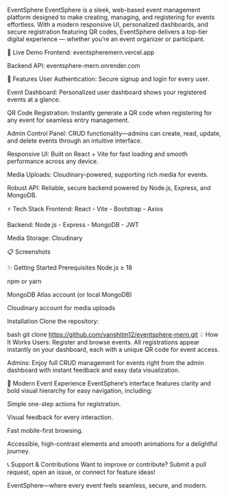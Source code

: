 EventSphere
EventSphere is a sleek, web-based event management platform designed to make creating, managing, and registering for events effortless. With a modern responsive UI, personalized dashboards, and secure registration featuring QR codes, EventSphere delivers a top-tier digital experience — whether you’re an event organizer or participant.

🚀 Live Demo
Frontend: eventspheremern.vercel.app

Backend API: eventsphere-mern.onrender.com

🎨 Features
User Authentication: Secure signup and login for every user.

Event Dashboard: Personalized user dashboard shows your registered events at a glance.

QR Code Registration: Instantly generate a QR code when registering for any event for seamless entry management.

Admin Control Panel: CRUD functionality—admins can create, read, update, and delete events through an intuitive interface.

Responsive UI: Built on React + Vite for fast loading and smooth performance across any device.

Media Uploads: Cloudinary-powered, supporting rich media for events.

Robust API: Reliable, secure backend powered by Node.js, Express, and MongoDB.

⚡ Tech Stack
Frontend: React - Vite - Bootstrap - Axios

Backend: Node.js - Express - MongoDB - JWT

Media Storage: Cloudinary

📋 Screenshots

✨ Getting Started
Prerequisites
Node.js ≥ 18

npm or yarn

MongoDB Atlas account (or local MongoDB)

Cloudinary account for media uploads

Installation
Clone the repository:

bash
git clone https://github.com/vanshitm12/eventsphere-mern.git
💡 How It Works
Users: Register and browse events. All registrations appear instantly on your dashboard, each with a unique QR code for event access.

Admins: Enjoy full CRUD management for events right from the admin dashboard with instant feedback and easy data visualization.

🌟 Modern Event Experience
EventSphere’s interface features clarity and bold visual hierarchy for easy navigation, including:

Simple one-step actions for registration.

Visual feedback for every interaction.

Fast mobile-first browsing.

Accessible, high-contrast elements and smooth animations for a delightful journey.​

📞 Support & Contributions
Want to improve or contribute? Submit a pull request, open an issue, or connect for feature ideas!

EventSphere—where every event feels seamless, secure, and modern.

